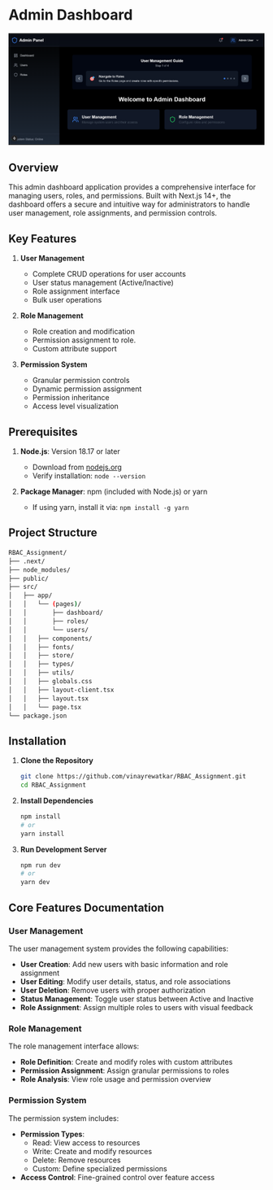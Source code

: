 # Admin Dashboard

![Dashboard](./public/dashboard.png)

## Overview

This admin dashboard application provides a comprehensive interface for managing users, roles, and permissions. Built with Next.js 14+, the dashboard offers a secure and intuitive way for administrators to handle user management, role assignments, and permission controls.

## Key Features

1. **User Management**
   - Complete CRUD operations for user accounts
   - User status management (Active/Inactive)
   - Role assignment interface
   - Bulk user operations

2. **Role Management**
   - Role creation and modification
   - Permission assignment to role.
   - Custom attribute support

3. **Permission System**
   - Granular permission controls
   - Dynamic permission assignment
   - Permission inheritance
   - Access level visualization

## Prerequisites

1. **Node.js**: Version 18.17 or later
   - Download from [nodejs.org](https://nodejs.org/)
   - Verify installation: `node --version`

2. **Package Manager**: npm (included with Node.js) or yarn
   - If using yarn, install it via: `npm install -g yarn`

## Project Structure

```bash
RBAC_Assignment/
├── .next/
├── node_modules/
├── public/
├── src/
│   ├── app/
│   │   └── (pages)/
│   │       ├── dashboard/
│   │       ├── roles/
│   │       └── users/
│   │   ├── components/
│   │   ├── fonts/
│   │   ├── store/
│   │   ├── types/
│   │   ├── utils/
│   │   ├── globals.css
│   │   ├── layout-client.tsx
│   │   ├── layout.tsx
│   │   └── page.tsx
└── package.json
```

## Installation

1. **Clone the Repository**
   ```bash
   git clone https://github.com/vinayrewatkar/RBAC_Assignment.git
   cd RBAC_Assignment
   ```

2. **Install Dependencies**
   ```bash
   npm install
   # or
   yarn install
   ```

3. **Run Development Server**
   ```bash
   npm run dev
   # or
   yarn dev
   ```

## Core Features Documentation

### User Management

The user management system provides the following capabilities:

- **User Creation**: Add new users with basic information and role assignment
- **User Editing**: Modify user details, status, and role associations
- **User Deletion**: Remove users with proper authorization
- **Status Management**: Toggle user status between Active and Inactive
- **Role Assignment**: Assign multiple roles to users with visual feedback

### Role Management

The role management interface allows:

- **Role Definition**: Create and modify roles with custom attributes
- **Permission Assignment**: Assign granular permissions to roles
- **Role Analysis**: View role usage and permission overview

### Permission System

The permission system includes:

- **Permission Types**: 
  - Read: View access to resources
  - Write: Create and modify resources
  - Delete: Remove resources
  - Custom: Define specialized permissions
- **Access Control**: Fine-grained control over feature access

